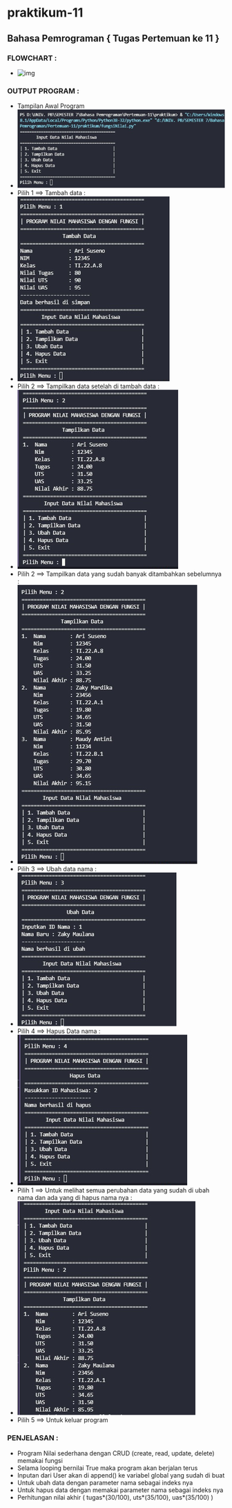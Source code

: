 # praktikum-11
## Bahasa Pemrograman { Tugas Pertemuan ke 11 }

### FLOWCHART :
  - ![img]()
  
### OUTPUT PROGRAM :
  - Tampilan Awal Program
  - ![img](https://github.com/raissaputra/praktikum-11/blob/main/assets/awalMenu.png)
  - Pilih 1 ==> Tambah data :
  - ![img](https://github.com/raissaputra/praktikum-11/blob/main/assets/tambahData.png)
  - Pilih 2 ==> Tampilkan data setelah di tambah data :
  - ![img](https://github.com/raissaputra/praktikum-11/blob/main/assets/tampilkanData.png)
  - Pilih 2 ==> Tampilkan data yang sudah banyak ditambahkan sebelumnya :
  - ![img](https://github.com/raissaputra/praktikum-11/blob/main/assets/tampilBykDt.png)
  - Pilih 3 ==> Ubah data nama :
  - ![img](https://github.com/raissaputra/praktikum-11/blob/main/assets/ubahNama.png)
  - Pilih 4 ==> Hapus Data nama :
  - ![img](https://github.com/raissaputra/praktikum-11/blob/main/assets/hapusNama.png)
  - Pilih 1 ==> Untuk melihat semua perubahan data yang sudah di ubah nama dan ada yang di hapus nama nya :
  - ![img](https://github.com/raissaputra/praktikum-11/blob/main/assets/tampilAfterUbahHapus.png)
  - Pilih 5 ==> Untuk keluar program

### PENJELASAN :
  - Program Nilai sederhana dengan CRUD (create, read, update, delete) memakai fungsi
  - Selama looping bernilai True maka program akan berjalan terus
  - Inputan dari User akan di append() ke variabel global yang sudah di buat
  - Untuk ubah data dengan parameter nama sebagai indeks nya
  - Untuk hapus data dengan memakai parameter nama sebagai indeks nya
  - Perhitungan nilai akhir ( tugas*(30/100), uts*(35/100), uas*(35/100) )
